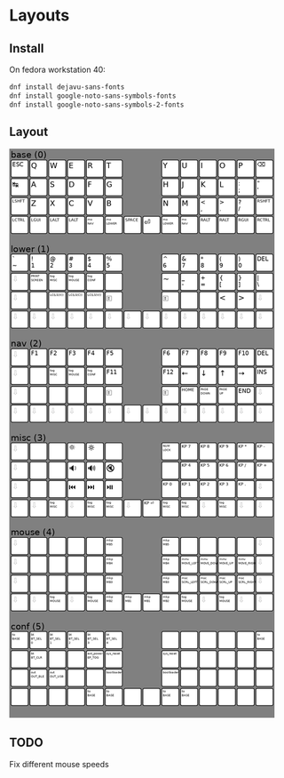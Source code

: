 # Layouts

## Install

On fedora workstation 40:

```shell
dnf install dejavu-sans-fonts
dnf install google-noto-sans-symbols-fonts
dnf install google-noto-sans-symbols-2-fonts
```

## Layout

![layouts](layouts.png "layouts")

## TODO

Fix different mouse speeds
